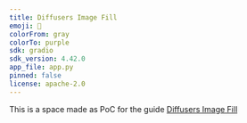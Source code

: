 ```yaml
---
title: Diffusers Image Fill
emoji: 🏃
colorFrom: gray
colorTo: purple
sdk: gradio
sdk_version: 4.42.0
app_file: app.py
pinned: false
license: apache-2.0
---
```


This is a space made as PoC for the guide [Diffusers Image Fill](https://huggingface.co/blog/OzzyGT/diffusers-image-fill)
